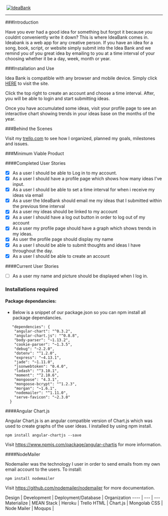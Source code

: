 <img align="middle"> [![IdeaBank](https://i.imgur.com/OSdnwIS.png)](https://evening-fjord-4234.herokuapp.com/) </img>

---

###Introduction

Have you ever had a good idea for something but forgot it because you couldnt conveniently write it down? This is where IdeaBank comes in. Ideabank is a web app for any creative person. If you have an idea for a song, book, script, or website simply submit into the Idea Bank and we remind you of you great idea by emailing to you at a time interval of your choosing whether it be a day, week, month or year.

###Installation and Use

Idea Bank is compatible with any browser and mobile device. Simply click [HERE](https://evening-fjord-4234.herokuapp.com/) to visit the site.

Click the top right to create an account and choose a time interval. After, you will be able to login and start submitting ideas.

Once you have accumulated some ideas, visit your profile page to see an interactive chart showing trends in your ideas base on the months of the year.
    
###Behind the Scenes

Visit my [trello.com](https://trello.com/b/V0gjWrMy/ideabank) to see how I organized, planned my goals, milestones and issues.

###Minimum Viable Product

####Completed User Stories

- [x] As a user I should be able to Log in to my account.
- [x] As a user I should have a profile page which shows how many ideas I've input.
- [x] As a user I should be able to set a time interval for when i receive my ideas via email
- [x] As a user the IdeaBank should email me my ideas that I submitted within the previous time interval
- [x] As a user my ideas should be linked to my account
- [x] As a user I should have a log out button in order to log out of my account 
- [x] As a user my profile page should have a graph which shows trends in my ideas.
- [x] As user the profile page should display my name
- [x] As a user I should be able to submit thoughts and ideas I have throughout the day.
- [x] As a user I should be able to create an account

####Current User Stories
- [ ] As a user my name and picture should be displayed when I log in.

### Installations required

#### Package dependancies:
- Below is a snippet of our package.json so you can npm install all package dependancies.

```
   "dependencies": {
    "angular-chart": "^0.3.2",
    "angular-chart.js": "^0.8.8",
    "body-parser": "~1.13.2",
    "cookie-parser": "~1.3.5",
    "debug": "~2.2.0",
    "dotenv": "^1.2.0",
    "express": "~4.13.1",
    "jade": "~1.11.0",
    "jsonwebtoken": "0.4.0",
    "lodash": "^3.10.1",
    "moment": "^2.10.6",
    "mongoose": "4.3.1",
    "mongoose-bcrypt": "^1.2.3",
    "morgan": "~1.6.1",
    "nodemailer": "^1.11.0",
    "serve-favicon": "~2.3.0"
  }
```

####Angular Chart.js

Angular Chart.js is an angular compatible version of Chart.js which was used to create graphs of the user ideas. I installed by using npm install.

    npm install angular-chartjs --save
    
Visit https://www.npmjs.com/package/angular-chartjs for more information.

####NodeMailer

Nodemailer was the technology I user in order to send emails from my own email account to the users. To install:

    npm install nodemailer
    
Visit https://github.com/nodemailer/nodemailer for more documentation.


Design | Development | Deployment/Database | Organization
---- | --- | ---
Materialize | MEAN Stack | Heroku | Trello
HTML | Chart.js | Mongolab
CSS | Node Mailer |
Moqups |
